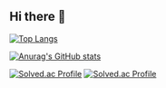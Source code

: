 ## Hi there 👋

<!--
**Song-Hyunsub/Song-Hyunsub** is a ✨ _special_ ✨ repository because its `README.md` (this file) appears on your GitHub profile.

Here are some ideas to get you started:

- 🔭 I’m currently working on ...
- 🌱 I’m currently learning ...
- 👯 I’m looking to collaborate on ...
- 🤔 I’m looking for help with ...
- 💬 Ask me about ...
- 📫 How to reach me: ...
- 😄 Pronouns: ...
- ⚡ Fun fact: ...
-->

[![Top Langs](https://github-readme-stats.vercel.app/api/top-langs/?username=Song-Hyunsub)](https://github.com/anuraghazra/github-readme-stats)

[![Anurag's GitHub stats](https://github-readme-stats.vercel.app/api?username=Song-Hyunsub)](https://github.com/anuraghazra/github-readme-stats)

[![Solved.ac Profile](http://mazassumnida.wtf/api/v2/generate_badge?boj=shs2101)](https://solved.ac/shs2101/)
[![Solved.ac Profile](http://mazassumnida.wtf/api/v2/generate_badge?boj=kwpython)](https://solved.ac/shs2101/)
